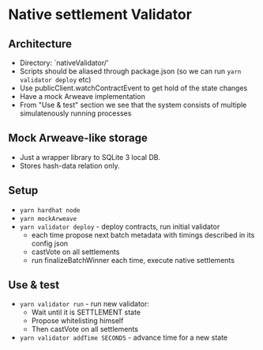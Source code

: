# Native settlement Validator

## Architecture

- Directory: `nativeValidator/'
- Scripts should be aliased through package.json (so we can run `yarn validator deploy` etc)
- Use publicClient.watchContractEvent to get hold of the state changes
- Have a mock Arweave implementation
- From "Use & test" section we see that the system consists of multiple simulatenously running processes

## Mock Arweave-like storage

- Just a wrapper library to SQLite 3 local DB.
- Stores hash-data relation only.

## Setup

- `yarn hardhat node`
- `yarn mockArweave`
- `yarn validator deploy` - deploy contracts, run initial validator
  - each time propose next batch metadata with timings described in its config json
  - castVote on all settlements
  - run finalizeBatchWinner each time, execute native settlements

## Use & test

- `yarn validator run` - run new validator:
  - Wait until it is SETTLEMENT state
  - Propose whitelisting himself
  - Then castVote on all settlements
- `yarn validator addTime SECONDS` - advance time for a new state
